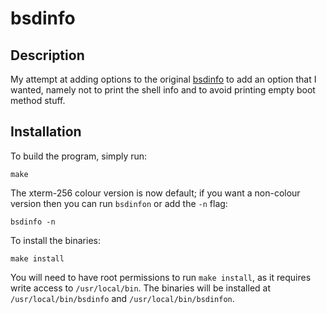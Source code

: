# bsdinfo

## Description
My attempt at adding options to the original [bsdinfo](https://github.com/samupl/bsdinfo)
to add an option that I wanted, namely not to print the shell info and
to avoid printing empty boot method stuff.

## Installation

To build the program, simply run:

    make

The xterm-256 colour version is now default; if you want a non-colour
version then you can run `bsdinfon` or add the `-n` flag:

    bsdinfo -n

To install the binaries:

    make install

You will need to have root permissions to run `make install`, as it
requires write access to `/usr/local/bin`. The binaries will be installed at
`/usr/local/bin/bsdinfo` and `/usr/local/bin/bsdinfon`.

